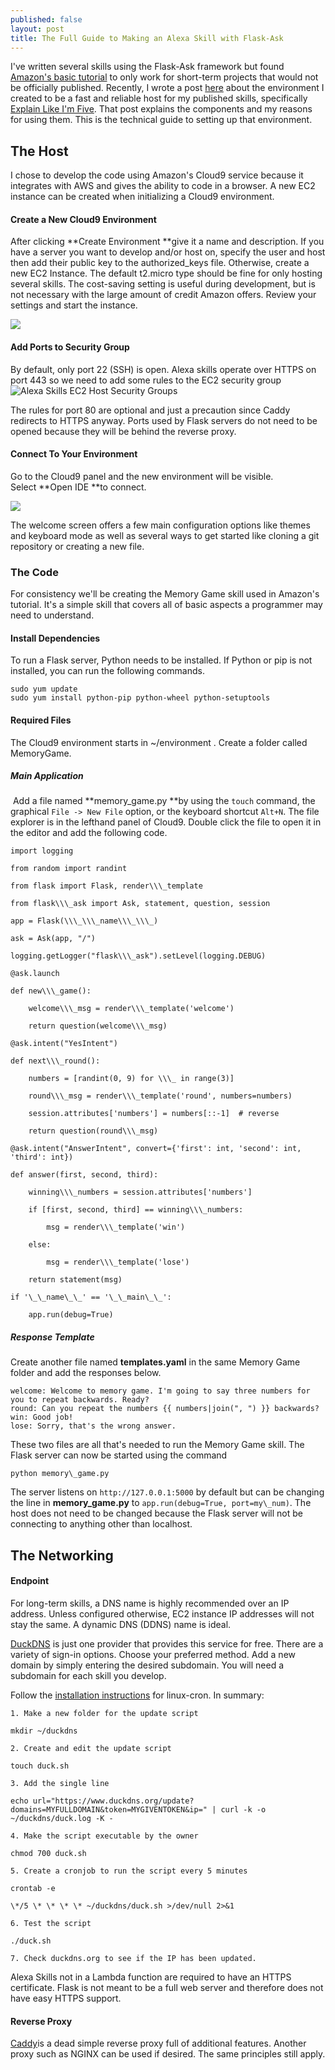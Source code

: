 ```yaml
---
published: false
layout: post
title: The Full Guide to Making an Alexa Skill with Flask-Ask
---
```



I've written several skills using the Flask-Ask framework but found [Amazon's basic tutorial](https://developer.amazon.com/blogs/post/Tx14R0IYYGH3SKT/Flask-Ask-A-New-Python-Framework-for-Rapid-Alexa-Skills-Kit-Development) to only work for short-term projects that would not be officially published. Recently, I wrote a post [here](/My-Alexa-Skills-Environment/)&nbsp;about the environment I created to be a fast and reliable host for my published skills, specifically [Explain Like I'm Five](https://www.amazon.com/Reddit-Explain-Like-Im-Unofficial/dp/B077ZQWYX3). That post explains the components and my reasons for using them. This is the technical guide to setting up that environment.

## The Host

I chose to develop the code using Amazon's Cloud9 service because it integrates with AWS and gives the ability to code in a browser. A new EC2 instance can be created when initializing a Cloud9 environment.

#### Create a New Cloud9 Environment

After clicking&nbsp;**Create Environment&nbsp;**give it a name and description. If you have a server you want to develop and/or host on, specify the user and host then add their public key to the authorized\_keys file. Otherwise, create a new EC2 Instance. The default t2.micro type should be fine for only hosting several skills. The cost-saving setting is useful during development, but is not necessary with the large amount of credit Amazon offers. Review your settings and start the instance.

![](/uploads/versions/environment-details---x----749-762x---.png)

#### Add Ports to Security Group

By default, only port 22 (SSH) is open. Alexa skills operate over HTTPS on port 443 so we need to add some rules to the EC2 security group![Alexa Skills EC2 Host Security Groups](/uploads/versions/security-groups---x----1659-240x---.png)

The rules for port 80 are optional and just a precaution since Caddy redirects to HTTPS anyway. Ports used by Flask servers do not need to be opened because they will be behind the reverse proxy.

#### Connect To Your Environment

Go to the Cloud9 panel and the new environment will be visible. Select&nbsp;**Open IDE&nbsp;**to connect.

![](/uploads/versions/cloud9-panel---x----1546-503x---.png)

The welcome screen offers a few main configuration options like themes and keyboard mode as well as several ways to get started like cloning a git repository or creating a new file.

### The Code

For consistency we'll be creating the Memory Game skill used in Amazon's tutorial. It's a simple skill that covers all of basic aspects a programmer may need to understand.

#### Install Dependencies

To run a Flask server, Python needs to be installed. If Python or pip is not installed, you can run the following commands.

```
sudo yum update
sudo yum install python-pip python-wheel python-setuptools
```

#### Required Files

The Cloud9 environment starts in ~/environment . Create a folder called MemoryGame.

##### Main Application

&nbsp;Add a file named&nbsp;**memory\_game.py&nbsp;**by using the `touch` command, the graphical `File -> New File` option, or the keyboard shortcut `Alt+N`. The file explorer is in the lefthand panel of Cloud9. Double click the file to open it in the editor and add the following code.

```
import logging

from random import randint

from flask import Flask, render\\\_template

from flask\\\_ask import Ask, statement, question, session

app = Flask(\\\_\\\_name\\\_\\\_)

ask = Ask(app, "/")

logging.getLogger("flask\\\_ask").setLevel(logging.DEBUG)

@ask.launch

def new\\\_game():

    welcome\\\_msg = render\\\_template('welcome')

    return question(welcome\\\_msg)

@ask.intent("YesIntent")

def next\\\_round():

    numbers = [randint(0, 9) for \\\_ in range(3)]

    round\\\_msg = render\\\_template('round', numbers=numbers)

    session.attributes['numbers'] = numbers[::-1]  # reverse

    return question(round\\\_msg)

@ask.intent("AnswerIntent", convert={'first': int, 'second': int, 'third': int})

def answer(first, second, third):

    winning\\\_numbers = session.attributes['numbers']

    if [first, second, third] == winning\\\_numbers:

        msg = render\\\_template('win')

    else:

        msg = render\\\_template('lose')

    return statement(msg)

if '\_\_name\_\_' == '\_\_main\_\_':

    app.run(debug=True)
```

##### Response Template

Create another file named&nbsp;**templates.yaml**&nbsp;in the same Memory Game folder and add the responses below.

```
welcome: Welcome to memory game. I'm going to say three numbers for you to repeat backwards. Ready?
round: Can you repeat the numbers {{ numbers|join(", ") }} backwards?
win: Good job!
lose: Sorry, that's the wrong answer.
```

These two files are all that's needed to run the Memory Game skill. The Flask server can now be started using the command

```
python memory\_game.py
```

The server listens on `http://127.0.0.1:5000` by default but can be changing the line in **memory\_game.py** to `app.run(debug=True, port=my\_num)`. The host does not need to be changed because the Flask server will not be connecting to anything other than localhost.

## The Networking

#### Endpoint

For long-term skills, a DNS name is highly recommended over an IP address. Unless configured otherwise, EC2 instance IP addresses will not stay the same. A dynamic DNS (DDNS) name is ideal.

[DuckDNS](https://www.duckdns.org/) is just one provider that provides this service for free. There are a variety of sign-in options. Choose your preferred method. Add a new domain by simply entering the desired subdomain. You will need a subdomain for each skill you develop.

Follow the [installation instructions](https://www.duckdns.org/install.jsp) for linux-cron. In summary:

```
1. Make a new folder for the update script

mkdir ~/duckdns

2. Create and edit the update script

touch duck.sh

3. Add the single line

echo url="https://www.duckdns.org/update?domains=MYFULLDOMAIN&token=MYGIVENTOKEN&ip=" | curl -k -o ~/duckdns/duck.log -K -

4. Make the script executable by the owner

chmod 700 duck.sh

5. Create a cronjob to run the script every 5 minutes

crontab -e

\*/5 \* \* \* \* ~/duckdns/duck.sh >/dev/null 2>&1

6. Test the script

./duck.sh

7. Check duckdns.org to see if the IP has been updated.
```

Alexa Skills not in a Lambda function are required to have an HTTPS certificate. Flask is not meant to be a full web server and therefore does not have easy HTTPS support.

#### Reverse Proxy

[Caddy](https://caddyserver.com/)is a dead simple reverse proxy full of additional features. Another proxy such as NGINX can be used if desired. The same principles still apply.